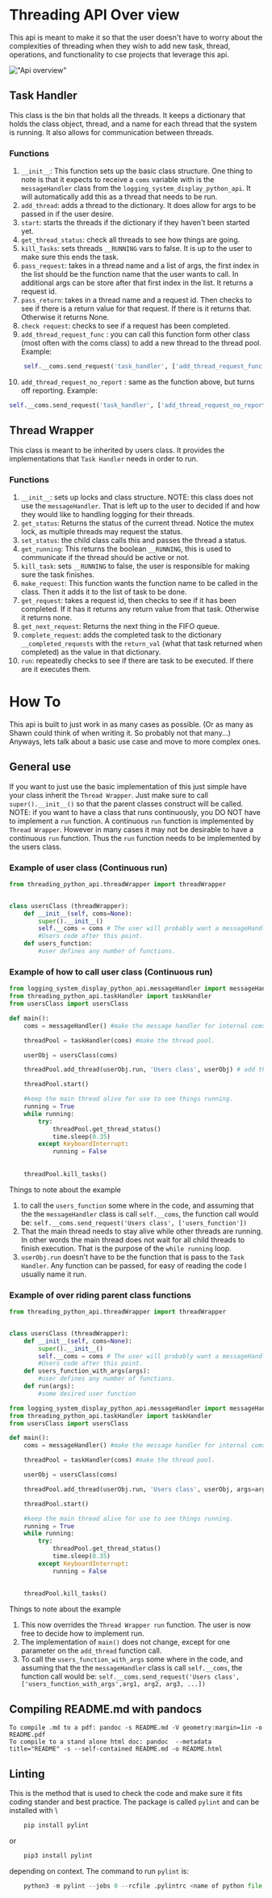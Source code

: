 # Threading API Over view
This api is meant to make it so that the user doesn't have to worry about the complexities of threading when they wish to add new task, thread, operations, and functionality to cse projects that leverage this api. 

!["Api overview"](threadingAPI.png)

## Task Handler
This class is the bin that holds all the threads. It keeps a dictionary that holds the class object, thread, and a name for each thread that the system is running. It also allows for communication between threads. 

### Functions
1. `__init__`: This function sets up the basic class structure. One thing to note is that it expects to receive a `coms` variable with is the `messageHandler` class from the `logging_system_display_python_api`. It will automatically add this as a thread that needs to be run. 
2. `add_thread`: adds a thread to the dictionary. It does allow for args to be passed in if the user desire. 
3. `start`: starts the threads if the dictionary if they haven't been started yet. 
4. `get_thread_status`: check all threads to see how things are going.
5. `kill_Tasks`: sets threads `__RUNNING` vars to false. It is up to the user to make sure this ends the task.
6. `pass_request`: takes in a thread name and a list of args, the first index in the list should be the function name that the user wants to call. In additional args can be store after that first index in the list. It returns a request id. 
7. `pass_return`: takes in a thread name and a request id. Then checks to see if there is a return value for that request. If there is it returns that. Otherwise it returns None. 
8. `check request`: checks to see if a request has been completed. 
9. `add_thread_request_func` : you can call this function form other class (most often with the coms class) to add a new thread to the thread pool. 
Example:
```python
    self.__coms.send_request('task_handler', ['add_thread_request_func', self.process_gps_packets, f'processing data for {self.__name} ', self, [data_ready_for_processing]]) #start a thread to process data

```
10. `add_thread_request_no_report` : same as the function above, but turns off reporting.
Example:
```python
self.__coms.send_request('task_handler', ['add_thread_request_no_report', self.send_data, f'sending data for {self.__thread_name} ', self, [data_dict_copy]]) #start a thread to process data                            

```

## Thread Wrapper
This class is meant to be inherited by users class. It provides the implementations that `Task Handler` needs in order to run. 

### Functions
1. `__init__`: sets up locks and class structure. NOTE: this class does not use the `messageHandler`. That is left up to the user to decided if and how they would like to handling logging for their threads. 
2. `get_status`: Returns the status of the current thread. Notice the mutex lock, as multiple threads may request the status.
3. `set_status`: the child class calls this and passes the thread a status.
4. `get_running`: This returns the boolean `__RUNNING`, this is used to communicate if the thread should be active or not.
5. `kill_task`: sets `__RUNNING` to false, the user is responsible for making sure the task finishes. 
6. `make_request`: This function wants the function name to be called in the class. Then it adds it to the list of 
task to be done.
7. `get_request`: takes a request id, then checks to see if it has been completed. If it has it returns any return value from that task. Otherwise it returns none. 
8. `get_next_request`: Returns the next thing in the FIFO queue.
9. `complete_request`: adds the completed task to the dictionary `__completed_requests` with the `return_val` (what that task returned when completed) as the value in that dictionary.
10. `run`: repeatedly checks to see if there are task to be executed. If there are it executes them. 

# How To
This api is built to just work in as many cases as possible. (Or as many as Shawn could think of when writing it. So probably not that many...) Anyways, lets talk about a basic use case and move to more complex ones. 
## General use
If you want to just use the basic implementation of this just simple have your class inherit the `Thread Wrapper`. Just make sure to call `super().__init__()` so that the parent classes construct will be called. NOTE: if you want to have a class that runs continuously, you DO NOT have to implement a `run` function. A continuous `run` function is implemented by `Thread Wrapper`. However in many cases it may not be desirable to have a continuous `run` function. Thus the `run` function needs to be implemented by the users class. 
### Example of user class (Continuous run)
```python
from threading_python_api.threadWrapper import threadWrapper


class usersClass (threadWrapper):
    def __init__(self, coms=None):
        super().__init__()
        self.__coms = coms # The user will probably want a messageHandler class, but it is not strictly required.
        #Users code after this point.   
    def users_function:
        #user defines any number of functions.     
```
### Example of how to call user class  (Continuous run)
```python
from logging_system_display_python_api.messageHandler import messageHandler
from threading_python_api.taskHandler import taskHandler
from usersClass import usersClass

def main():
    coms = messageHandler() #make the message handler for internal coms

    threadPool = taskHandler(coms) #make the thread pool.

    userObj = usersClass(coms)

    threadPool.add_thread(userObj.run, 'Users class', userObj) # add the users class to the thread pool.

    threadPool.start()

    #keep the main thread alive for use to see things running. 
    running = True
    while running:
        try:
            threadPool.get_thread_status()
            time.sleep(0.35)
        except KeyboardInterrupt:
            running = False
        
    
    threadPool.kill_tasks()

```
Things to note about the example
1. to call the `users_function` some where in the code, and assuming that the the `messageHandler` class is call `self.__coms`, the function call would be: `self.__coms.send_request('Users class', ['users_function'])`
2. That the main thread needs to stay alive while other threads are running. In other words the main thread does not wait for all child threads to finish execution. That is the purpose of the `while running` loop.
3. `userObj.run` doesn't have to be the function that is pass to the `Task Handler`. Any function can be passed, for easy of reading the code I usually name it run. 

### Example of over riding parent class functions
```python
from threading_python_api.threadWrapper import threadWrapper


class usersClass (threadWrapper):
    def __init__(self, coms=None):
        super().__init__()
        self.__coms = coms # The user will probably want a messageHandler class, but it is not strictly required.
        #Users code after this point.   
    def users_function_with_args(args):
        #user defines any number of functions.   
    def run(args):
        #some desired user function
```
```python
from logging_system_display_python_api.messageHandler import messageHandler
from threading_python_api.taskHandler import taskHandler
from usersClass import usersClass

def main():
    coms = messageHandler() #make the message handler for internal coms

    threadPool = taskHandler(coms) #make the thread pool.

    userObj = usersClass(coms)

    threadPool.add_thread(userObj.run, 'Users class', userObj, args=args) # add the users class to the thread pool.

    threadPool.start()

    #keep the main thread alive for use to see things running. 
    running = True
    while running:
        try:
            threadPool.get_thread_status()
            time.sleep(0.35)
        except KeyboardInterrupt:
            running = False
        
    
    threadPool.kill_tasks()

```
Things to note about the example
1. This now overrides the `Thread Wrapper run` function. The user is now free to decide how to implement run.
2. The implementation of `main()` does not change, except for one parameter on the `add_thread` function call.
3. To call the `users_function_with_args` some where in the code, and assuming that the the `messageHandler` class is call `self.__coms`, the function call would be: `self.__coms.send_request('Users class', ['users_function_with_args',arg1, arg2, arg3, ...])`

## Compiling README.md with pandocs
    To compile .md to a pdf: pandoc -s README.md -V geometry:margin=1in -o README.pdf
    To compile to a stand alone html doc: pandoc  --metadata title="README" -s --self-contained README.md -o README.html

## Linting
This is the method that is used to check the code and make sure it fits coding stander and best practice. The package is called `pylint` and can be installed with \
``` python
    pip install pylint  
```
or 
```python
    pip3 install pylint 
```
depending on context. The command to run `pylint` is:
```python
    python3 -m pylint --jobs 0 --rcfile .pylintrc <name of python file or folder>
```